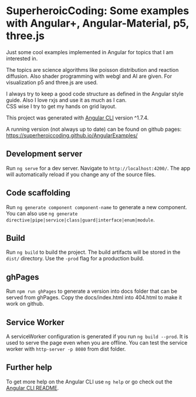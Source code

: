 # SuperheroicCoding: Some examples with Angular+, Angular-Material, p5, three.js  

Just some cool examples implemented in Angular for topics that I am interested in. 

The topics are science algorithms like poisson distribution and reaction diffusion.
Also shader programming with webgl and AI are given. 
For visualization p5 and three.js are used.

I always try to keep a good code structure as defined in the Angular style guide.
Also I love rxjs and use it as much as I can.   
CSS wise I try to get my hands on grid layout.

This project was generated with [Angular CLI](https://github.com/angular/angular-cli) version ^1.7.4.

A running version (not always up to date) can be found on github pages: https://superheroiccoding.github.io/AngularExamples/

## Development server
Run `ng serve` for a dev server. Navigate to `http://localhost:4200/`. The app will automatically reload if you change any of the source files.

## Code scaffolding

Run `ng generate component component-name` to generate a new component. You can also use `ng generate directive|pipe|service|class|guard|interface|enum|module`.

## Build
Run `ng build` to build the project. The build artifacts will be stored in the `dist/` directory. Use the `-prod` flag for a production build.

## ghPages
Run `npm run ghPages` to generate a version into docs folder that can be served from ghPages.
Copy the docs/index.html into 404.html to make it work on github.

## Service Worker
A serviceWorker configuration is generated if you run `ng build --prod`.
It is used to serve the page even when you are offline. 
You can test the service worker with `http-server -p 8080` from dist folder.

## Further help

To get more help on the Angular CLI use `ng help` or go check out the [Angular CLI README](https://github.com/angular/angular-cli/blob/master/README.md).
